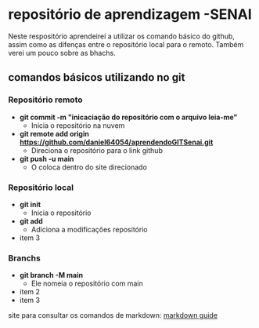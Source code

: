 # repositório de aprendizagem -SENAI
Neste respositório aprendeirei a utilizar os comando básico do github, assim como as difenças entre o repositório local para o remoto. Também verei um pouco sobre as bhachs.

## comandos básicos utilizando no git
### Repositório remoto
- **git commit -m "inicaciação do repositório com o arquivo leia-me"** 
  - Inicia o repositório na nuvem
- **git remote add origin https://github.com/daniel64054/aprendendoGITSenai.git**
  - Direciona o repositório para o link github
- **git push -u main** 
  - O coloca dentro do site direcionado

### Repositório local
- **git init**
  - Inicia o repositório
- **git add**
  - Adiciona a modificações repositório
- item 3

### Branchs
- **git branch -M main** 
  - Ele nomeia o repositório com main 
- item 2
- item 3

site para consultar os comandos de markdown: [markdown guide](https://www.markdownguide.org/basic-syntax/)
